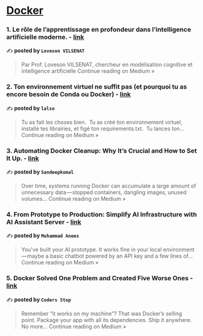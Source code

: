
<h1><a href=https://medium.com/tag/docker/recommended target="_blank" rel="noopener noreferrer">Docker</a></h1>
<h3>1. Le rôle de l’apprentissage en profondeur dans l’intelligence artificielle moderne. - <a href="https://medium.com/@vilsenatloveson/le-r%C3%B4le-de-lapprentissage-en-profondeur-dans-l-intelligence-artificielle-moderne-165090ff0728?source=rss------docker-5" target="_blank" rel="noopener noreferrer">link</a></h3>

✍️ **posted by `Loveson VILSENAT`**

<blockquote>Par Prof. Loveson VILSENAT, chercheur en modélisation cognitive et intelligence artificielle
Continue reading on Medium »</blockquote>

<h3>2. Ton environnement virtuel ne suffit pas (et pourquoi tu as encore besoin de Conda ou Docker) - <a href="https://medium.com/@sallsouleymane66/ton-environnement-virtuel-ne-suffit-pas-et-pourquoi-tu-as-encore-besoin-de-conda-ou-docker-7fbe88e78e11?source=rss------docker-5" target="_blank" rel="noopener noreferrer">link</a></h3>

✍️ **posted by `lalso`**

<blockquote>Tu as fait les choses bien.
 Tu as créé ton environnement virtuel, installé tes librairies, et figé ton requirements.txt.
 Tu lances ton…
Continue reading on Medium »</blockquote>

<h3>3. Automating Docker Cleanup: Why It’s Crucial and How to Set It Up. - <a href="https://medium.com/@sandeepkomalp/automating-docker-cleanup-why-its-crucial-and-how-to-set-it-up-72165c927a55?source=rss------docker-5" target="_blank" rel="noopener noreferrer">link</a></h3>

✍️ **posted by `Sandeepkomal`**

<blockquote>Over time, systems running Docker can accumulate a large amount of unnecessary data — stopped containers, dangling images, unused volumes…
Continue reading on Medium »</blockquote>

<h3>4. From Prototype to Production: Simplify AI Infrastructure with AI Assistant Server - <a href="https://medium.com/@muhammad.anees_86442/from-prototype-to-production-simplify-ai-infrastructure-with-ai-assistant-server-26b4e13af28c?source=rss------docker-5" target="_blank" rel="noopener noreferrer">link</a></h3>

✍️ **posted by `Muhammad Anees`**

<blockquote>You’ve built your AI prototype. It works fine in your local environment — maybe a basic chatbot powered by an API key and a few lines of…
Continue reading on Medium »</blockquote>

<h3>5. Docker Solved One Problem and Created Five Worse Ones - <a href="https://medium.com/@coders.stop/docker-solved-one-problem-and-created-five-worse-ones-30df5b8e0322?source=rss------docker-5" target="_blank" rel="noopener noreferrer">link</a></h3>

✍️ **posted by `Coders Stop`**

<blockquote>Remember “it works on my machine”? That was Docker’s selling point. Package your app with all its dependencies. Ship it anywhere. No more…
Continue reading on Medium »</blockquote>

